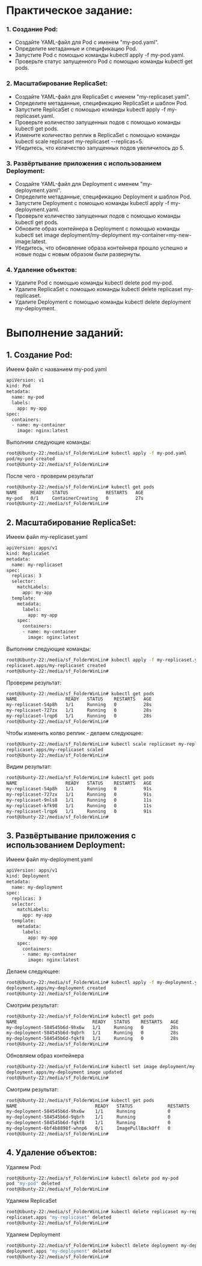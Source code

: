# Практическое задание:

### 1. Создание Pod:
 - Создайте YAML-файл для Pod с именем "my-pod.yaml".
 - Определите метаданные и спецификацию Pod.
 - Запустите Pod с помощью команды kubectl apply -f my-pod.yaml.
 - Проверьте статус запущенного Pod с помощью команды kubectl get pods.

### 2. Масштабирование ReplicaSet:
 - Создайте YAML-файл для ReplicaSet с именем "my-replicaset.yaml".
 - Определите метаданные, спецификацию ReplicaSet и шаблон Pod.
 - Запустите ReplicaSet с помощью команды kubectl apply -f my-replicaset.yaml.
 - Проверьте количество запущенных подов с помощью команды kubectl get pods.
 - Измените количество реплик в ReplicaSet с помощью команды kubectl scale replicaset my-replicaset --replicas=5.
 - Убедитесь, что количество запущенных подов увеличилось до 5.

### 3. Развёртывание приложения с использованием Deployment:
 - Создайте YAML-файл для Deployment с именем "my-deployment.yaml".
 - Определите метаданные, спецификацию Deployment и шаблон Pod.
 - Запустите Deployment с помощью команды kubectl apply -f my-deployment.yaml.
 - Проверьте количество запущенных подов с помощью команды kubectl get pods.
 - Обновите образ контейнера в Deployment с помощью команды kubectl set image deployment/my-deployment my-container=my-new-image:latest.
 - Убедитесь, что обновление образа контейнера прошло успешно и новые поды с новым образом были развернуты.

### 4. Удаление объектов:
 - Удалите Pod с помощью команды kubectl delete pod my-pod.
 - Удалите ReplicaSet с помощью команды kubectl delete replicaset my-replicaset.
 - Удалите Deployment с помощью команды kubectl delete deployment my-deployment.

# Выполнение заданий:

## 1. Создание Pod:
Имеем файл с названием my-pod.yaml
```sh
apiVersion: v1
kind: Pod
metadata:
  name: my-pod
  labels:
    app: my-app
spec:
  containers:
  - name: my-container
    image: nginx:latest
```

Выполним следующие команды:
```sh
root@Ubunty-22:/media/sf_FolderWinLin# kubectl apply -f my-pod.yaml
pod/my-pod created
root@Ubunty-22:/media/sf_FolderWinLin#
```

После чего - проверим результат
```sh
root@Ubunty-22:/media/sf_FolderWinLin# kubectl get pods
NAME     READY   STATUS              RESTARTS   AGE
my-pod   0/1     ContainerCreating   0          27s
root@Ubunty-22:/media/sf_FolderWinLin#
```

## 2. Масштабирование ReplicaSet:
Имеем файл my-replicaset.yaml
```sh
apiVersion: apps/v1
kind: ReplicaSet
metadata:
  name: my-replicaset
spec:
  replicas: 3
  selector:
    matchLabels:
      app: my-app
  template:
    metadata:
      labels:
        app: my-app
    spec:
      containers:
      - name: my-container
        image: nginx:latest
```

Выполним следующие команды:
```sh
root@Ubunty-22:/media/sf_FolderWinLin# kubectl apply -f my-replicaset.yaml
replicaset.apps/my-replicaset created
root@Ubunty-22:/media/sf_FolderWinLin#
```

Проверим результат:
```sh
root@Ubunty-22:/media/sf_FolderWinLin# kubectl get pods
NAME                  READY   STATUS    RESTARTS   AGE
my-replicaset-54p8h   1/1     Running   0          28s
my-replicaset-727zx   1/1     Running   0          28s
my-replicaset-lrqp6   1/1     Running   0          28s
root@Ubunty-22:/media/sf_FolderWinLin#
```

Чтобы изменить колво реплик - делаем следующее:
```sh
root@Ubunty-22:/media/sf_FolderWinLin# kubectl scale replicaset my-replicaset --replicas=5
replicaset.apps/my-replicaset scaled
root@Ubunty-22:/media/sf_FolderWinLin#
```

Видим результат:
```sh
root@Ubunty-22:/media/sf_FolderWinLin# kubectl get pods
NAME                  READY   STATUS    RESTARTS   AGE
my-replicaset-54p8h   1/1     Running   0          91s
my-replicaset-727zx   1/1     Running   0          91s
my-replicaset-9nls8   1/1     Running   0          11s
my-replicaset-kfk98   1/1     Running   0          11s
my-replicaset-lrqp6   1/1     Running   0          91s
root@Ubunty-22:/media/sf_FolderWinLin#
```

## 3. Развёртывание приложения с использованием Deployment:
Имеем файл my-deployment.yaml
```sh
apiVersion: apps/v1
kind: Deployment
metadata:
  name: my-deployment
spec:
  replicas: 3
  selector:
    matchLabels:
      app: my-app
  template:
    metadata:
      labels:
        app: my-app
    spec:
      containers:
      - name: my-container
        image: nginx:latest
```

Делаем следующее:
```sh
root@Ubunty-22:/media/sf_FolderWinLin# kubectl apply -f my-deployment.yaml
deployment.apps/my-deployment created
root@Ubunty-22:/media/sf_FolderWinLin#
```

Смотрим результат:
```sh
root@Ubunty-22:/media/sf_FolderWinLin# kubectl get pods
NAME                            READY   STATUS    RESTARTS   AGE
my-deployment-584545b6d-9hx6w   1/1     Running   0          28s
my-deployment-584545b6d-9qbrh   1/1     Running   0          28s
my-deployment-584545b6d-fqkf8   1/1     Running   0          28s
root@Ubunty-22:/media/sf_FolderWinLin#
```

Обновляем образ контейнера
```sh
root@Ubunty-22:/media/sf_FolderWinLin# kubectl set image deployment/my-deployment my-container=my-new-image:latest
deployment.apps/my-deployment image updated
root@Ubunty-22:/media/sf_FolderWinLin#
```

Смотрим результат:
```sh
root@Ubunty-22:/media/sf_FolderWinLin# kubectl get pods
NAME                             READY   STATUS             RESTARTS   AGE
my-deployment-584545b6d-9hx6w    1/1     Running            0          79s
my-deployment-584545b6d-9qbrh    1/1     Running            0          79s
my-deployment-584545b6d-fqkf8    1/1     Running            0          79s
my-deployment-6bf4b8898f-whnp6   0/1     ImagePullBackOff   0          24s
root@Ubunty-22:/media/sf_FolderWinLin#
```


## 4. Удаление объектов:
Удаляем Pod:
```sh
root@Ubunty-22:/media/sf_FolderWinLin# kubectl delete pod my-pod
pod "my-pod" deleted
root@Ubunty-22:/media/sf_FolderWinLin#
```

Удаляем ReplicaSet
```sh
root@Ubunty-22:/media/sf_FolderWinLin# kubectl delete replicaset my-replicaset
replicaset.apps "my-replicaset" deleted
root@Ubunty-22:/media/sf_FolderWinLin#
```

Удаляем Deployment
```sh
root@Ubunty-22:/media/sf_FolderWinLin# kubectl delete deployment my-deployment
deployment.apps "my-deployment" deleted
root@Ubunty-22:/media/sf_FolderWinLin#
```

